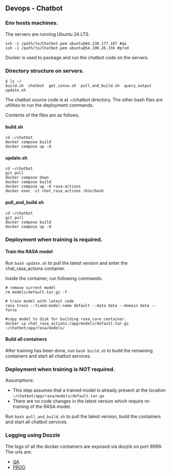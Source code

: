 ## Devops - Chatbot

### Env hosts machines.
The servers are running Ubuntu 24 LTS.

```
ssh -i /path/to/Chatbot.pem ubuntu@44.230.177.187 #qa
ssh -i /path/to/Chatbot.pem ubuntu@54.190.26.156 #prod
```

Docker is used to package and run the chatbot code on the servers.

### Directory structure on servers.
```
$ ls ~/
build.sh  chatbot  get_convo.sh  pull_and_build.sh  query_output  update.sh
```

The chatbot source code is at ~/chatbot directory. The other bash files are utilities to run the deployment commands.

Contents of the files are as follows.

#### build.sh
```
cd ~/chatbot
docker compose build
docker compose up -d
```

#### update.sh
```
cd ~/chatbot
git pull
docker compose down
docker compose build
docker compose up -d rasa-actions
docker exec -it chat_rasa_actions /bin/bash
```

#### pull_and_build.sh
```
cd ~/chatbot
git pull
docker compose build
docker compose up -d
```

### Deployment when training is required.
#### Train the RASA model
Run `bash update.sh` to pull the latest version and enter the chat_rasa_actions container.

Inside the container, run following commands:

```
# remove current model
rm models/default.tar.gz -f 

# train model with latest code
rasa train --fixed-model-name default --data data --domain data --force

#copy model to disk for building rasa_core container.
docker cp chat_rasa_actions:/app/models/default.tar.gz ~/chatbot/app/rasa/models/
```

#### Build all containers
After training has been done, run `bash build.sh` to build the remaining containers and start all chatbot services.


### Deployment when training is NOT required.
Assumptions:

- This step assumes that a trained model is already present at the location `~/chatbot/app/rasa/models/default.tar.gx`
- There are no code changes in the latest version which require re-training of the RASA model.

Run `bash pull_and_build.sh` to pull the latest version, build the containers and start all chatbot services.


### Logging using Dozzle
The logs of all the docker containers are exposed via dozzle on port 9999. The urls are:
- [QA](http://44.230.177.187:9999)
- [PROD](http://54.190.26.156:9999)